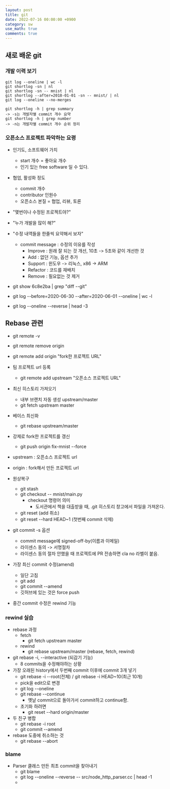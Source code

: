 ```yaml
---
layout: post
title: git
date: 2022-07-16 00:00:00 +0900
category: sw
use_math: true
comments: true
---
```


## 새로 배운 git  

### 개발 이력 보기

```
git log --oneline | wc -l
git shortlog -sn | nl
git shortlog -sn -- mnist | nl
git shortlog --after=2018-01-01 -sn -- mnist/ | nl
git log --oneline --no-merges

git shortlog -h | grep summary
-> -s는 개발자별 commit 개수 요약
git shortlog -h | grep number
-> -n는 개발자별 commit 개수 순위 정리
```

### 오픈소스 프로젝트 파악하는 요령

- 인기도, 소프트웨어 가치
  - start 개수 = 좋아요 개수
  - 인기 있는 free software 일 수 있다.
- 협업, 활성화 정도
  - commit 개수
  - contributor 인원수
  - 오픈소스 본질 = 협업, 리뷰, 토론
- "몇번이나 수정된 프로젝트야?"
- "누가 개발을 많이 해?"
- "수정 내역들을 한줄씩 요약해서 보자"
  - commit message : 수정의 이유를 작성
    - Improve : 원래 잘 되는 것 개선, 10초 -> 5초와 같이 개선한 것 
    - Add : 없던 기능, 옵션 추가
    - Support : 윈도우 -> 리눅스, x86 -> ARM
    - Refactor : 코드를 재배치
    - Remove : 필요없는 것 제거

- git show 6c8e2ba | grep "diff --git"
- git log --before=2020-06-30 --after=2020-06-01 --oneline | wc -l
- git log --oneline --reverse | head -3


## Rebase 관련

- git remote -v
- git remote remove origin
- git remote add origin "fork한 프로젝트 URL"

- 팀 프로젝트 url 등록
  - git remote add upstream "오픈소스 프로젝트 URL"
- 최신 히스토리 가져오기
  - 내부 브랜치 자동 생성 upstream/master
  - git fetch upstream master
- 베이스 최신화
  - git rebase upstream/master
- 강제로 fork한 프로젝트를 갱신
  - git push origin fix-mnist --force


- upstream : 오픈소스 프로젝트 url
- origin : fork해서 만든 프로젝트 url


- 원상복구
  - git stash
  - git checkout -- mnist/main.py
    - checkout 명령어 의미
      - 도서관에서 책을 대출받을 때, .git 히스토리 창고에서 파일을 가져온다.
  - git reset (add 취소)
  - git reset --hard HEAD~1 (첫번째 commit 삭제)


- git commit -s 옵션
  - commit message에 signed-off-by(이름과 이메일)
  - 라이센스 동의 -> 서명절차
  - 라이센스 동의 절차 안했을 때 프로젝트에 PR 전송하면 cla no 라벨이 붙음.


- 가장 최신 commit 수정(amend)
  - 일단 고침
  - git add
  - git commit --amend
  - 깃허브에 있는 것은 force push
- 중간 commit 수정은 rewind 기능

### rewind 실습

- rebase 과정
  - fetch
    - git fetch upstream master
  - rewind
    - git rebase upstream/master (rebase, fetch, rewind)
- git rebase -i, --interactive (되감기 기능)
  - 8 commits을 수정해야하는 상황
- 가장 오래된 history에서 두번째 commit 이후에 commit 3개 넣기
  - git rebase -i --root(전체) / git rebase -i HEAD~10(최근 10개)
  - pick을 edit으로 변경
  - git log --oneline
  - git rebase --continue
    - 옛날 commit으로 돌아가서 commit하고 continue함.
  - 초기화 하려면
    - git reset --hard origin/master
- 두 친구 병합
  - git rebase -i root
  - git commit --amend
- rebase 도중에 취소하는 것
  - git rebase --abort

### blame 

- Parser 클래스 만든 최초 commit을 찾아내기
  - git blame
  - git log --oneline --reverse -- src/node_http_parser.cc | head -1
  - 
